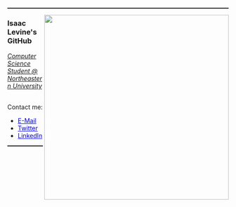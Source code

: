 <hr style="height:2px" color="grey">

<img align='right' src="https://github-readme-stats.vercel.app/api/top-langs/?username=isaac-levine&layout=donut&theme=dark" width="420">
<h3>Isaac Levine's GitHub</h3>
<p><em><u>Computer Science Student @ Northeastern University</u></em></p>
<!-- <p><em><u>Software Engineering Intern @ CarGurus</u></em></p>
Working on <a href="https://www.intellibet.io">intellibet.io</a> and <a href="https://www.boilerbase.io">boilerbase.io</a><br/> --> 

<br/>Contact me:
<ul>
  <li><a href="mailto:isaacmlevine4@gmail.com" style="color:blue">E-Mail</a></li>
  <li><a href="http://twitter.com/isaaclevine84" style="color:blue">Twitter</a></li>
  <li><a href="https://www.linkedin.com/in/isaac-levine" style="color:blue">LinkedIn</a><br/>
</li>
</ul>
<hr style="height:2px" color="grey">
